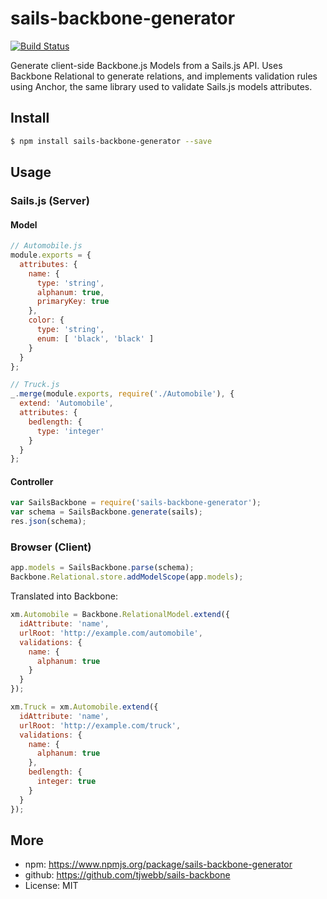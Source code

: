 # sails-backbone-generator

[![Build Status](https://travis-ci.org/tjwebb/sails-backbone.svg?branch=master)](https://travis-ci.org/tjwebb/sails-backbone)

Generate client-side Backbone.js Models from a Sails.js API. Uses Backbone
Relational to generate relations, and implements validation rules using Anchor,
the same library used to validate Sails.js models attributes.

## Install
```sh
$ npm install sails-backbone-generator --save
```

## Usage

### Sails.js (Server)

#### Model
```js
// Automobile.js
module.exports = {
  attributes: {
    name: {
      type: 'string',
      alphanum: true,
      primaryKey: true
    },
    color: {
      type: 'string',
      enum: [ 'black', 'black' ]
    }
  }
};

// Truck.js
_.merge(module.exports, require('./Automobile'), {
  extend: 'Automobile',
  attributes: {
    bedlength: {
      type: 'integer'
    }
  }
};
```
#### Controller
```js
var SailsBackbone = require('sails-backbone-generator');
var schema = SailsBackbone.generate(sails);
res.json(schema);
```

### Browser (Client)
```js
app.models = SailsBackbone.parse(schema);
Backbone.Relational.store.addModelScope(app.models);
```

Translated into Backbone:
```js
xm.Automobile = Backbone.RelationalModel.extend({
  idAttribute: 'name',
  urlRoot: 'http://example.com/automobile',
  validations: {
    name: {
      alphanum: true
    }
  }
});

xm.Truck = xm.Automobile.extend({
  idAttribute: 'name',
  urlRoot: 'http://example.com/truck',
  validations: {
    name: {
      alphanum: true
    },
    bedlength: {
      integer: true
    }
  }
});
```

## More
- npm: https://www.npmjs.org/package/sails-backbone-generator
- github: https://github.com/tjwebb/sails-backbone
- License: MIT
